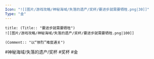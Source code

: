 ```yaml
---
Icon: "![[图片/游戏攻略/神秘海域/失落的遗产/奖杯/要进步就需要牺牲.png|30]]"
Type: "金"
---
```

```ad-common-gold-trophy
title: (Title:: "要进步就需要牺牲")
![[图片/游戏攻略/神秘海域/失落的遗产/奖杯/要进步就需要牺牲.png|100]]

(Comment:: "以“惨烈”难度通关")
```

#神秘海域/失落的遗产/奖杯 #奖杯 #金
